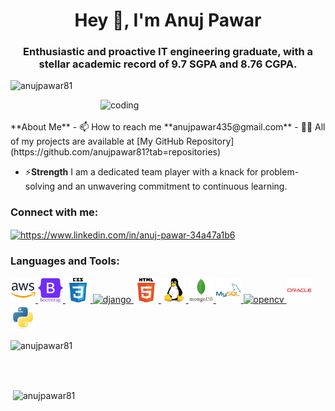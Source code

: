 <h1 align="center">Hey 👋, I'm Anuj Pawar</h1>
<h3 align="center">Enthusiastic and proactive IT engineering graduate, with a stellar academic record of 9.7 SGPA and 8.76 CGPA.</h3>

<p align="left"> <img src="https://komarev.com/ghpvc/?username=anujpawar81&label=Profile%20views&color=0e75b6&style=flat" alt="anujpawar81" /> </p>
<img align="right" alt="coding" width="360" src="https://camo.githubusercontent.com/7de37139d0b4c1ce40865e799b446c0e963a3dd8fb68d239707237c40604fa3d/68747470733a2f2f63646e2e6472696262626c652e636f6d2f75736572732f3733303730332f73637265656e73686f74732f363538313234332f6176656e746f2e676966">
<br></br>
**About Me**
- 📫 How to reach me **anujpawar435@gmail.com**
- 👨‍💻 All of my projects are available at [My GitHub Repository](https://github.com/anujpawar81?tab=repositories)

- ⚡**Strength** I am a dedicated team player with a knack for problem-solving and an unwavering commitment to continuous learning.

<h3 align="left">Connect with me:</h3>
<p align="left">
<a href="https://linkedin.com/in/anuj-pawar-34a47a1b6" target="blank"><img align="center" src="https://raw.githubusercontent.com/rahuldkjain/github-profile-readme-generator/master/src/images/icons/Social/linked-in-alt.svg" alt="https://www.linkedin.com/in/anuj-pawar-34a47a1b6" height="30" width="40" /></a>
</p>

<h3 align="left">Languages and Tools:</h3>
<p align="left"> <a href="https://aws.amazon.com" target="_blank" rel="noreferrer"> <img src="https://raw.githubusercontent.com/devicons/devicon/master/icons/amazonwebservices/amazonwebservices-original-wordmark.svg" alt="aws" width="40" height="40"/> </a> <a href="https://getbootstrap.com" target="_blank" rel="noreferrer"> <img src="https://raw.githubusercontent.com/devicons/devicon/master/icons/bootstrap/bootstrap-plain-wordmark.svg" alt="bootstrap" width="40" height="40"/> </a> <a href="https://www.w3schools.com/css/" target="_blank" rel="noreferrer"> <img src="https://raw.githubusercontent.com/devicons/devicon/master/icons/css3/css3-original-wordmark.svg" alt="css3" width="40" height="40"/> </a> <a href="https://www.djangoproject.com/" target="_blank" rel="noreferrer"> <img src="https://cdn.worldvectorlogo.com/logos/django.svg" alt="django" width="40" height="40"/> </a> <a href="https://www.w3.org/html/" target="_blank" rel="noreferrer"> <img src="https://raw.githubusercontent.com/devicons/devicon/master/icons/html5/html5-original-wordmark.svg" alt="html5" width="40" height="40"/> </a> <a href="https://www.linux.org/" target="_blank" rel="noreferrer"> <img src="https://raw.githubusercontent.com/devicons/devicon/master/icons/linux/linux-original.svg" alt="linux" width="40" height="40"/> </a> <a href="https://www.mongodb.com/" target="_blank" rel="noreferrer"> <img src="https://raw.githubusercontent.com/devicons/devicon/master/icons/mongodb/mongodb-original-wordmark.svg" alt="mongodb" width="40" height="40"/> </a> <a href="https://www.mysql.com/" target="_blank" rel="noreferrer"> <img src="https://raw.githubusercontent.com/devicons/devicon/master/icons/mysql/mysql-original-wordmark.svg" alt="mysql" width="40" height="40"/> </a> <a href="https://opencv.org/" target="_blank" rel="noreferrer"> <img src="https://www.vectorlogo.zone/logos/opencv/opencv-icon.svg" alt="opencv" width="40" height="40"/> </a> <a href="https://www.oracle.com/" target="_blank" rel="noreferrer"> <img src="https://raw.githubusercontent.com/devicons/devicon/master/icons/oracle/oracle-original.svg" alt="oracle" width="40" height="40"/> </a> <a href="https://www.python.org" target="_blank" rel="noreferrer"> <img src="https://raw.githubusercontent.com/devicons/devicon/master/icons/python/python-original.svg" alt="python" width="40" height="40"/> </a> </p>

<p>&nbsp;<img align="left" src="https://github-readme-stats.vercel.app/api/top-langs?username=anujpawar81&show_icons=true&locale=en&layout=compact" alt="anujpawar81" /></p>
<br></br>
<p>&nbsp;<img align="center" width="410"  src="https://github-readme-stats.vercel.app/api?username=anujpawar81&show_icons=true&locale=en" alt="anujpawar81" /></p>
